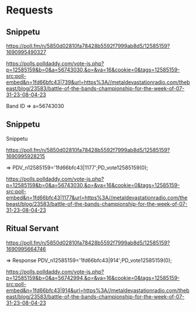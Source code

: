 # Requests

## Snippetu


https://poll.fm/n/5850d02810fa78428b5592f7999ab8d5/12585159?1690995490327

https://polls.polldaddy.com/vote-js.php?p=12585159&b=0&a=56743030,&o=&va=16&cookie=0&tags=12585159-src:poll-embed&n=1fd66bfc43|739&url=https%3A//metaldevastationradio.com/thebeast/blog/23583/battle-of-the-bands-championship-for-the-week-of-07-31-23-08-04-23



Band ID => a=56743030


## Snippetu

Snippetu

https://poll.fm/n/5850d02810fa78428b5592f7999ab8d5/12585159?1690995928215

=>
PDV_n12585159='1fd66bfc43|1177';PD_vote12585159(0);

https://polls.polldaddy.com/vote-js.php?p=12585159&b=0&a=56743030,&o=&va=16&cookie=0&tags=12585159-src:poll-embed&n=1fd66bfc43|1177&url=https%3A//metaldevastationradio.com/thebeast/blog/23583/battle-of-the-bands-championship-for-the-week-of-07-31-23-08-04-23


## Ritual Servant

https://poll.fm/n/5850d02810fa78428b5592f7999ab8d5/12585159?1690995664746

=> Response
PDV_n12585159='1fd66bfc43|914';PD_vote12585159(0);

https://polls.polldaddy.com/vote-js.php?p=12585159&b=0&a=56742994,&o=&va=16&cookie=0&tags=12585159-src:poll-embed&n=1fd66bfc43|914&url=https%3A//metaldevastationradio.com/thebeast/blog/23583/battle-of-the-bands-championship-for-the-week-of-07-31-23-08-04-23

